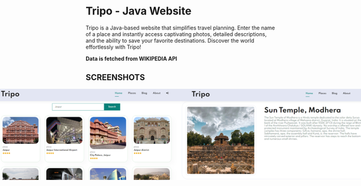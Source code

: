 # Tripo - Java Website
Tripo is a Java-based website that simplifies travel planning. Enter the name of a place and instantly access captivating photos, detailed descriptions, and the ability to save your favorite destinations. Discover the world effortlessly with Tripo!

**Data is fetched from WIKIPEDIA API**

## SCREENSHOTS
<div style="display: flex; justify-content: center;">
  <img src="https://github.com/abotiakshay/Tripo-Java/blob/f4ca639bf7c0828694d0f147c9b4a4d331489bbe/screenshots/s222.PNG" alt="Screenshot" >
  <img src="https://github.com/abotiakshay/Tripo-Java/blob/f4ca639bf7c0828694d0f147c9b4a4d331489bbe/screenshots/s33.PNG" alt="Screenshot" >
</div>
